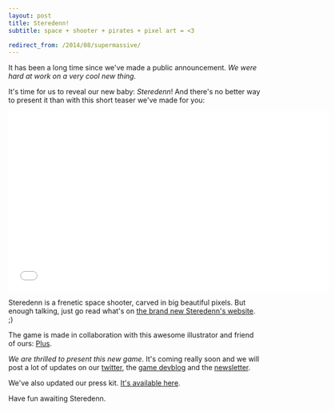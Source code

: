 ```yaml
---
layout: post
title: Steredenn!
subtitle: space + shooter + pirates + pixel art = <3

redirect_from: /2014/08/supermassive/
---
```


It has been a long time since we've made a public announcement. _We were hard at work on a very cool new thing._

It's time for us to reveal our new baby: _Steredenn_! And there's no better way to present it than with this short teaser we've made for you:

<iframe width="640" height="360" src="//www.youtube.com/embed/ydeg_N86gBw?rel=0" frameborder="0" allowfullscreen></iframe>

Steredenn is a frenetic space shooter, carved in big beautiful pixels. But enough talking, just go read what's on [the brand new Steredenn's website](http://steredenn.pixelnest.io/). ;)

The game is made in collaboration with this awesome illustrator and friend of ours: [Plus](http://pluspixels.tumblr.com/).

_We are thrilled to present this new game_. It's coming really soon and we will post a lot of updates on our [twitter](https://twitter.com/pixelnest), the [game devblog](http://steredenn-game.tumblr.com) and the [newsletter](http://pixelnest.us3.list-manage1.com/subscribe?u=cb1093a5798d3677ea320108b&id=55e71ae780).

We've also updated our press kit. [It's available here](http://pixelnest.io/presskit).

Have fun awaiting Steredenn.

